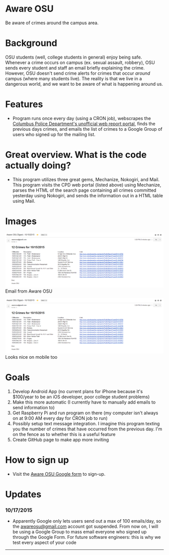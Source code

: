 # Aware OSU
Be aware of crimes around the campus area.

# Background
OSU students (well, college students in general) enjoy being safe. Whenever a crime occurs on campus (ex. sexual assault, robbery), OSU sends every student and staff an email briefly explaining the crime. However, OSU doesn't send crime alerts for crimes that occur *around* campus (where many students live). The reality is that we live in a dangerous world, and we want to be aware of what is happening around us.

# Features
* Program runs once every day (using a CRON job), webscrapes the [Columbus Police Department's unofficial web report portal](http://www.columbuspolice.org/reports/), finds the previous days crimes, and emails the list of crimes to a Google Group of users who signed up for the mailing list.

# Great overview. What is the code actually doing?
* This program utilizes three great gems, Mechanize, Nokogiri, and Mail. This program visits the CPD web portal (listed above) using Mechanize, parses the HTML of the search page containing all crimes committed yesterday using Nokogiri, and sends the information out in a HTML table using Mail.

# Images
![Email from Aware OSU](https://raw.githubusercontent.com/CailinPitt/AwareOSU/master/images/email.PNG)
Email from Aware OSU

![Looks nice on mobile too](https://raw.githubusercontent.com/CailinPitt/AwareOSU/master/images/email.PNG)
Looks nice on mobile too

# Goals
1. Develop Android App (no current plans for iPhone because it's $100/year to be an iOS developer, poor college student problems)
2. Make this more automatic (I currently have to manually add emails to send information to)
3. Get Raspberry Pi and run program on there (my computer isn't always on at 9:00 AM every day for CRON job to run)
4. Possibly setup text message integration. I imagine this program texting you the number of crimes that have occurred from the previous day. I'm on the fence as to whether this is a useful feature
5. Create GitHub page to make app more inviting

# How to sign up
* Visit the [Aware OSU Google form](http://goo.gl/forms/Oy5kZ4xHbX) to sign-up.

# Updates

### 10/17/2015

* Apparently Google only lets users send out a max of 100 emails/day, so the awareosu@gmail.com account got suspended. From now on, I will be using a Google Group to mass email everyone who signed up through the Google Form. For future software engineers: this is why we test every aspect of your code
---
